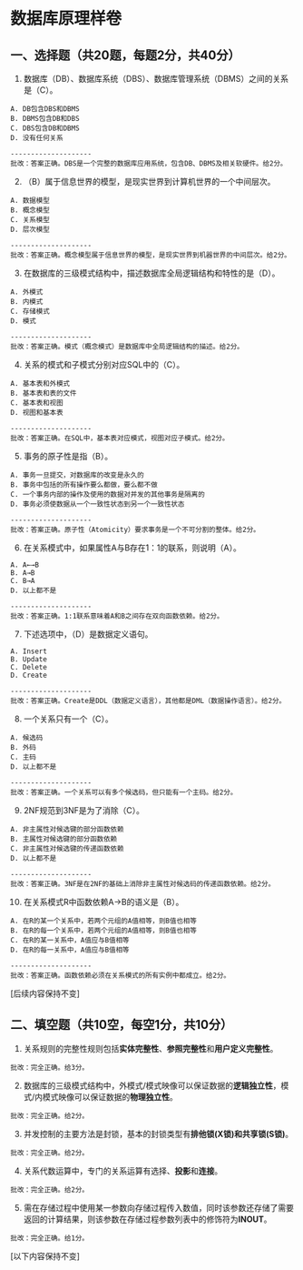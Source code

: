 # 数据库原理样卷

## 一、选择题（共20题，每题2分，共40分）

1. 数据库（DB）、数据库系统（DBS）、数据库管理系统（DBMS）之间的关系是（C）。
```
A. DB包含DBS和DBMS
B. DBMS包含DB和DBS
C. DBS包含DB和DBMS
D. 没有任何关系

--------------------
批改：答案正确。DBS是一个完整的数据库应用系统，包含DB、DBMS及相关软硬件。给2分。
```

2. （B）属于信息世界的模型，是现实世界到计算机世界的一个中间层次。
```
A. 数据模型
B. 概念模型
C. 关系模型
D. 层次模型

--------------------
批改：答案正确。概念模型属于信息世界的模型，是现实世界到机器世界的中间层次。给2分。
```

3. 在数据库的三级模式结构中，描述数据库全局逻辑结构和特性的是（D）。
```
A. 外模式
B. 内模式
C. 存储模式
D. 模式

--------------------
批改：答案正确。模式（概念模式）是数据库中全局逻辑结构的描述。给2分。
```

4. 关系的模式和子模式分别对应SQL中的（C）。
```
A. 基本表和外模式
B. 基本表和表的文件
C. 基本表和视图
D. 视图和基本表

--------------------
批改：答案正确。在SQL中，基本表对应模式，视图对应子模式。给2分。
```

5. 事务的原子性是指（B）。
```
A. 事务一旦提交，对数据库的改变是永久的
B. 事务中包括的所有操作要么都做，要么都不做
C. 一个事务内部的操作及使用的数据对并发的其他事务是隔离的
D. 事务必须使数据从一个一致性状态到另一个一致性状态

--------------------
批改：答案正确。原子性（Atomicity）要求事务是一个不可分割的整体。给2分。
```

6. 在关系模式中，如果属性A与B存在1：1的联系，则说明（A）。
```
A. A←→B
B. A→B
C. B→A
D. 以上都不是

--------------------
批改：答案正确。1:1联系意味着A和B之间存在双向函数依赖。给2分。
```

7. 下述选项中，（D）是数据定义语句。
```
A. Insert
B. Update
C. Delete
D. Create

--------------------
批改：答案正确。Create是DDL（数据定义语言），其他都是DML（数据操作语言）。给2分。
```

8. 一个关系只有一个（C）。
```
A. 候选码
B. 外码
C. 主码
D. 以上都不是

--------------------
批改：答案正确。一个关系可以有多个候选码，但只能有一个主码。给2分。
```

9. 2NF规范到3NF是为了消除（C）。
```
A. 非主属性对候选键的部分函数依赖
B. 主属性对候选键的部分函数依赖
C. 非主属性对候选键的传递函数依赖
D. 以上都不是

--------------------
批改：答案正确。3NF是在2NF的基础上消除非主属性对候选码的传递函数依赖。给2分。
```

10. 在关系模式R中函数依赖A→B的语义是（B）。
```
A. 在R的某一个关系中，若两个元组的A值相等，则B值也相等
B. 在R的每一个关系中，若两个元组的A值相等，则B值也相等
C. 在R的某一关系中，A值应与B值相等
D. 在R的每一关系中，A值应与B值相等

--------------------
批改：答案正确。函数依赖必须在关系模式的所有实例中都成立。给2分。
```

[后续内容保持不变]

## 二、填空题（共10空，每空1分，共10分）

1. 关系规则的完整性规则包括**实体完整性**、**参照完整性**和**用户定义完整性**。
```
批改：完全正确。给3分。
```

2. 数据库的三级模式结构中，外模式/模式映像可以保证数据的**逻辑独立性**，模式/内模式映像可以保证数据的**物理独立性**。
```
批改：完全正确。给2分。
```

3. 并发控制的主要方法是封锁，基本的封锁类型有**排他锁(X锁)**和**共享锁(S锁)**。
```
批改：完全正确。给2分。
```

4. 关系代数运算中，专门的关系运算有选择、**投影**和**连接**。
```
批改：完全正确。给2分。
```

5. 需在存储过程中使用某一参数向存储过程传入数值，同时该参数还存储了需要返回的计算结果，则该参数在存储过程参数列表中的修饰符为**INOUT**。
```
批改：完全正确。给1分。
```

[以下内容保持不变]
